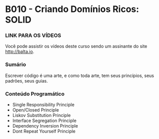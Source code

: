 # B010 - Criando Domínios Ricos: SOLID 

### LINK PARA OS VÍDEOS
Você pode assistir os vídeos deste curso sendo um assinante do site http://balta.io.

### Sumário
Escrever código é uma arte, e como toda arte, tem seus princípios, seus padrões, seus guias.

### Conteúdo Programático
* Single Responsibility Principle
* Open/Closed Principle
* Liskov Substitution Principle
* Interface Segregation Principle
* Dependency Inversion Principle
* Dont Repeat Yourself Principle
